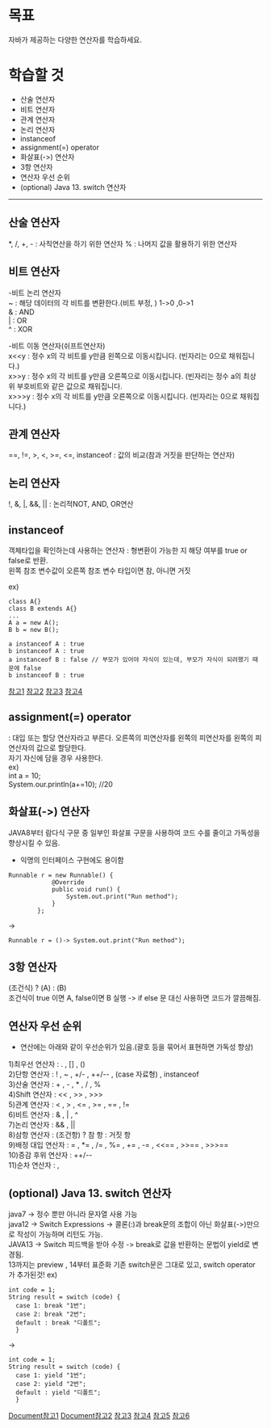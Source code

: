 # 목표
자바가 제공하는 다양한 연산자를 학습하세요.

# 학습할 것
- 산술 연산자
- 비트 연산자
- 관계 연산자
- 논리 연산자
- instanceof
- assignment(=) operator
- 화살표(->) 연산자
- 3항 연산자
- 연산자 우선 순위
- (optional) Java 13. switch 연산자


- - -

## 산술 연산자
*, /, +, - : 사칙연산을 하기 위한 연산자
% : 나머지 값을 활용하기 위한 연산자

## 비트 연산자
-비트 논리 연산자  
~ : 해당 데이터의 각 비트를 변환한다.(비트 부정, ) 1->0 ,0->1  
& : AND  
| : OR  
^ : XOR  

-비트 이동 연산자(쉬프트연산자)    
x<<y : 정수 x의 각 비트를 y만큼 왼쪽으로 이동시킵니다. (빈자리는 0으로 채워집니다.)   
x>>y : 정수 x의 각 비트를 y만큼 오른쪽으로 이동시킵니다. (빈자리는 정수 a의 최상위 부호비트와 같은 값으로 채워집니다.      
x>>>y : 정수 x의 각 비트를 y만큼 오른쪽으로 이동시킵니다. (빈자리는 0으로 채워집니다.)   

## 관계 연산자
==, !=, >, <, >=, <=, instanceof : 값의 비교(참과 거짓을 판단하는 연산자)  

## 논리 연산자
!, &, |, &&, || : 논리적NOT, AND, OR연산  

## instanceof
객체타입을 확인하는데 사용하는 연산자 : 형변환이 가능한 지 해당 여부를 true or false로 반환.  
왼쪽 참조 변수값이 오른쪽 참조 변수 타입이면 참, 아니면 거짓  

ex)  
```
class A{}  
class B extends A{}
...
A a = new A();
B b = new B();

a instanceof A : true
b instanceof A : true
a instanceof B : false // 부모가 있어야 자식이 있는데, 부모가 자식이 되려했기 때문에 false
b instanceof B : true
```

[참고1](https://neul-carpediem.tistory.com/20)
[참고2](https://blog.naver.com/hsm622/222150928707)
[참고3](https://improver.tistory.com/140)
[참고4](https://coding-factory.tistory.com/521)

## assignment(=) operator
: 대입 또는 할당 연산자라고 부른다. 오른쪽의 피연산자를 왼쪽의 피연산자를 왼쪽의 피연산자의 값으로 할당한다.  
자기 자신에 담을 경우 사용한다.  
ex)  
int a = 10;  
System.our.println(a+=10); //20  

## 화살표(->) 연산자
JAVA8부터 람다식 구문 중 일부인 화살표 구문을 사용하여 코드 수를 줄이고 가독성을 향상시킬 수 있음.  

* 익명의 인터페이스 구현에도 용이함  
```
Runnable r = new Runnable() {
            @Override
            public void run() {
                System.out.print("Run method");
            }
        };
```
->
```
Runnable r = ()-> System.out.print("Run method");
```

## 3항 연산자
(조건식) ? (A) : (B)  
조건식이 true 이면 A, false이면 B 실행 -> if else 문 대신 사용하면 코드가 깔끔해짐.  

## 연산자 우선 순위
* 연산에는 아래와 같이 우선순위가 있음.(괄호 등을 묶어서 표현하면 가독성 향상)  

1)최우선 연산자 : . , [] , ()  
2)단항 연산자 : ! , ~ , +/- , ++/-- , (case 자료형) , instanceof  
3)산술 연산자 : + , - , * , / , %  
4)Shift 연산자 : << , >> , >>>  
5)관계 연산자 : < , > , <= , >= , == , !=  
6)비트 연산자 : & , | , ^  
7)논리 연산자 : && , ||  
8)삼항 연산자 : (조건항) ? 참 항 : 거짓 항  
9)배정 대입 연산자 : = , *= , /= , %= , += , -= , <<== , >>== , >>>==  
10)증감 후위 연산자 : ++/--  
11)순차 연산자 : ,  


## (optional) Java 13. switch 연산자
java7 -> 정수 뿐만 아니라 문자열 사용 가능  
java12 -> Switch Expressions -> 콜론(:)과 break문의 조합이 아닌 화살표(->)만으로 작성이 가능하며 리턴도 가능.  
JAVA13 -> Switch 피드백을 받아 수정 -> break로 값을 반환하는 문법이 yield로 변경됨.  
13까지는 preview , 14부터 표준화
기존 switch문은 그대로 있고, switch operator 가 추가된것!
ex)
```
int code = 1;
String result = switch (code) {
  case 1: break "1번";
  case 2: break "2번";
  default : break "디폴트";
  }
```
->
```
int code = 1;
String result = switch (code) {
  case 1: yield "1번";
  case 2: yield "2번";
  default : yield "디폴트";
  }
```

[Document참고1](http://openjdk.java.net/jeps/325)
[Document참고2](https://openjdk.java.net/jeps/354)
[참고3](http://openjdk.java.net/jeps/325)
[참고4](http://openjdk.java.net/jeps/325)
[참고5](https://namu.wiki/w/Java)
[참고6](https://blog.naver.com/hsm622/222150928707)



